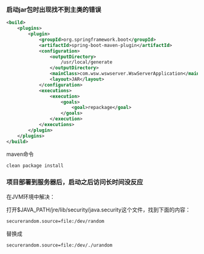 ### 启动jar包时出现找不到主类的错误

```xml
<build>
    <plugins>
        <plugin>
            <groupId>org.springframework.boot</groupId>
            <artifactId>spring-boot-maven-plugin</artifactId>
            <configuration>
                <outputDirectory>
                    /usr/local/generate			
                </outputDirectory>
                <mainClass>com.wsw.wswserver.WswServerApplication</mainClass>
                <layout>JAR</layout>
            </configuration>
            <executions>
                <execution>
                    <goals>
                        <goal>repackage</goal>
                    </goals>
                </execution>
            </executions>
        </plugin>
    </plugins>
</build>
```

maven命令

```bash
clean package install
```

### 项目部署到服务器后，启动之后访问长时间没反应

在JVM环境中解决：

打开$JAVA_PATH/jre/lib/security/java.security这个文件，找到下面的内容：

```bash
securerandom.source=file:/dev/random
```

替换成

```bash
securerandom.source=file:/dev/./urandom
```